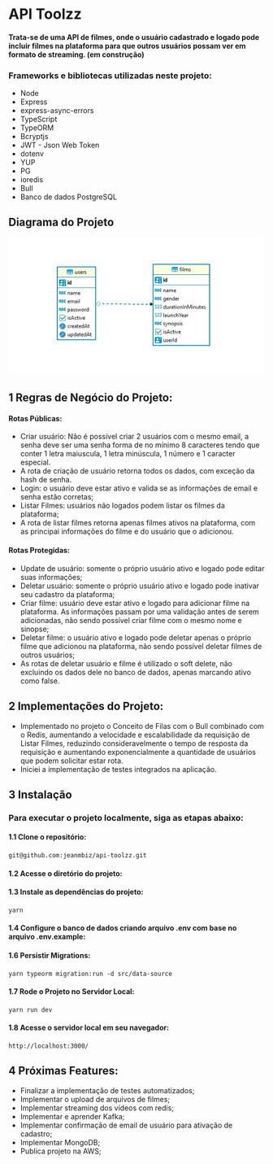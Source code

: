 # API Toolzz
#### Trata-se de uma API de filmes, onde o usuário cadastrado e logado pode incluir filmes na plataforma para que outros usuários possam ver em formato de streaming. (em construção)

### Frameworks e bibliotecas utilizadas neste projeto:
- Node
- Express
- express-async-errors
- TypeScript
- TypeORM
- Bcryptjs
- JWT - Json Web Token
- dotenv
- YUP
- PG
- ioredis
- Bull
- Banco de dados PostgreSQL

## Diagrama do Projeto
![diagrama](/diagrama.jpg)

## 1 Regras de Negócio do Projeto:

#### Rotas Públicas:
- Criar usuário: Não é possível criar 2 usuários com o mesmo email, a senha deve ser uma senha forma de no mínimo 8 caracteres tendo que conter 1 letra maiuscula, 1 letra minúscula, 1 número e 1 caracter especial.
- A rota de criação de usuário retorna todos os dados, com exceção da hash de senha.
- Login: o usuário deve estar ativo e valida se as informações de email e senha estão corretas;
- Listar Filmes: usuários não logados podem listar os filmes da plataforma;
- A rota de listar filmes retorna apenas filmes ativos na plataforma, com as principai informações do filme e do usuário que o adicionou.

#### Rotas Protegidas:
- Update de usuário: somente o próprio usuário ativo e logado pode editar suas informações;
- Deletar usuário: somente o próprio usuário ativo e logado pode inativar seu cadastro da plataforma;
- Criar filme: usuário deve estar ativo e logado para adicionar filme na plataforma. As informações passam por uma validação antes de serem adicionadas, não sendo possível criar filme com o mesmo nome e sinopse;
- Deletar filme: o usuário ativo e logado pode deletar apenas o próprio filme que adicionou na plataforma, não sendo possível deletar filmes de outros usuários;
- As rotas de deletar usuário e filme é utilizado o soft delete, não excluindo os dados dele no banco de dados, apenas marcando ativo como false.


## 2 Implementações do Projeto:
- Implementado no projeto o Conceito de Filas com o Bull combinado com o Redis, aumentando a velocidade e escalabilidade da requisição de Listar Filmes, reduzindo consideravelmente o tempo de resposta da requisição e aumentando exponencialmente a quantidade de usuários que podem solicitar estar rota.
- Iniciei a implementação de testes integrados na aplicação.

## 3 Instalação
### Para executar o projeto localmente, siga as etapas abaixo:


#### 1.1 Clone o repositório:
```
git@github.com:jeanmbiz/api-toolzz.git
```


#### 1.2 Acesse o diretório do projeto: 


#### 1.3 Instale as dependências do projeto:
```
yarn
```


#### 1.4 Configure o banco de dados criando arquivo .env com base no arquivo .env.example:


<!-- #### 1.5 Gerar Migrations:
```
yarn typeorm migration:generate -d src/data-source src/migrations/createTables
``` -->


#### 1.6 Persistir Migrations:
```
yarn typeorm migration:run -d src/data-source
```


#### 1.7 Rode o Projeto no Servidor Local:
```
yarn run dev
```


#### 1.8 Acesse o servidor local em seu navegador:
```
http://localhost:3000/
```


## 4 Próximas Features:
- Finalizar a implementação de testes automatizados;
- Implementar o upload de arquivos de filmes;
- Implementar streaming dos vídeos com redis;
- Implementar e aprender Kafka;
- Implementar confirmação de email de usuário para ativação de cadastro;
- Implementar MongoDB;
- Publica projeto na AWS;
